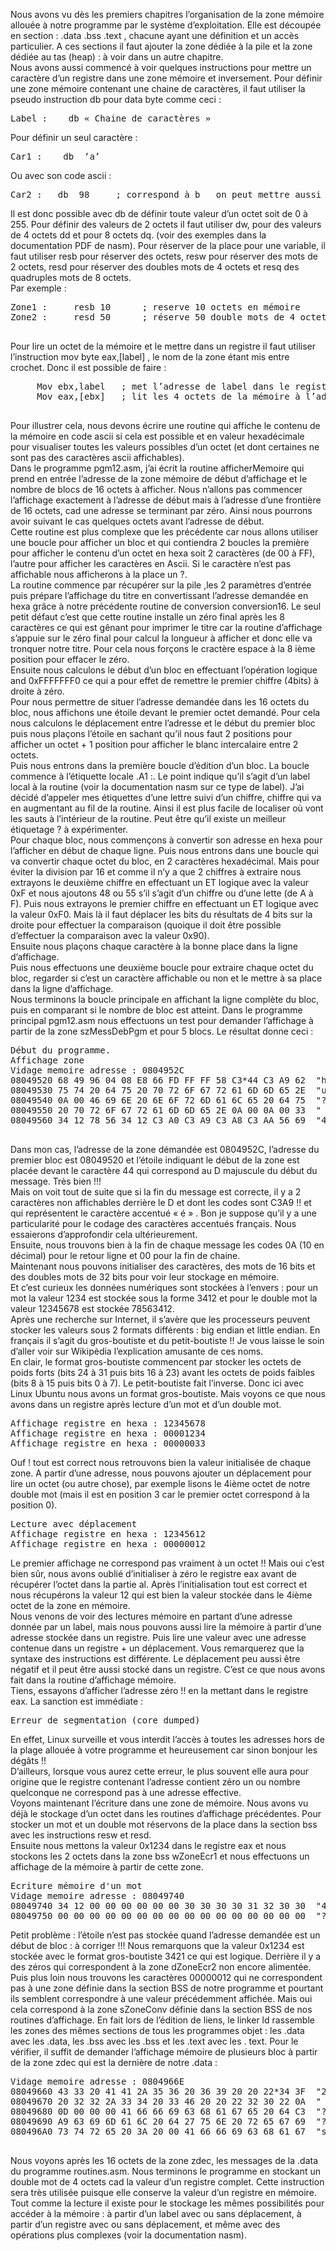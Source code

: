 Nous avons vu dès les premiers chapitres l’organisation de la zone mémoire allouée à notre programme par le système d’exploitation. Elle est découpée en section : .data .bss .text , chacune ayant une définition et un accès particulier. A ces sections il faut ajouter la zone dédiée à la pile et la zone dédiée au tas (heap) : à voir dans un autre chapitre.<br>
Nous avons aussi commencé à voir quelques instructions pour mettre un caractère d’un registre dans une zone mémoire et inversement.
Pour définir une zone mémoire contenant une chaine de caractères, il faut utiliser la pseudo instruction db pour data byte comme ceci :
<pre>
Label :    db « Chaine de caractères »
</pre>
Pour définir un seul caractère :
<pre>
Car1 :    db  ‘a’
</pre>
Ou avec son code ascii :
<pre>
Car2 :   db  98     ; correspond à b   on peut mettre aussi en hexa 0x62
</pre>
Il est donc possible avec db de définir toute valeur d’un octet soit de 0 à 255.
Pour définir des valeurs de 2 octets il faut utiliser dw, pour des valeurs de 4 octets dd et pour 8 octets dq. (voir des exemples dans la documentation PDF de nasm).
Pour réserver de la place pour une variable, il faut utiliser resb  pour réserver des octets, resw pour réserver des mots de 2 octets, resd pour réserver des doubles mots de 4 octets et resq des quadruples mots de 8 octets.<br>
Par exemple :  
<pre>
Zone1 :     resb 10      ; reserve 10 octets en mémoire
Zone2 :     resd 50      ; réserve 50 double mots de 4 octets.
 </pre>
Pour lire un octet de la mémoire et le mettre dans un registre il faut utiliser l’instruction mov byte eax,[label] , le nom de la zone étant mis entre crochet.
Donc il est possible de faire :
<pre>
     Mov ebx,label   ; met l’adresse de label dans le registre ebx
     Mov eax,[ebx]   ; lit les 4 octets de la mémoire à l’adresse contenue dans ebx et les mets dans eax.
 </pre>
Pour illustrer cela, nous devons écrire une routine qui affiche le contenu de la mémoire en code ascii si cela est possible et en valeur hexadécimale pour visualiser toutes les valeurs possibles d’un octet (et dont certaines ne sont pas des caractères ascii affichables).<br>
Dans le programme pgm12.asm, j’ai écrit la routine afficherMemoire qui prend en entrée l’adresse de la zone mémoire de début d’affichage et le nombre de blocs de 16 octets à afficher. Nous n’allons pas commencer l’affichage exactement à l’adresse de début  mais à l’adresse d’une frontière de 16 octets, cad une adresse se terminant par zéro. Ainsi nous pourrons avoir suivant le cas quelques octets avant l’adresse de début.<Br>
Cette routine est plus complexe que les précédente car nous allons utiliser une boucle pour afficher un bloc  et qui contiendra 2 boucles la première pour afficher le contenu d’un octet en hexa soit 2 caractères (de 00 à FF), l’autre pour afficher les caractères en Ascii. Si le caractère n’est pas affichable nous afficherons à la place un ?. <br>
La routine commence par récupérer sur la pile ,les 2 paramètres d’entrée puis prépare l’affichage du titre en convertissant l’adresse demandée en hexa grâce à notre précédente routine de conversion conversion16. Le seul petit défaut c’est que cette routine installe un zéro final après les 8 caractères ce qui est gênant pour imprimer le titre car la routine d’affichage s’appuie sur le zéro final pour calcul la longueur à afficher et donc elle va tronquer notre titre. Pour cela nous forçons le cractère espace à la 8 ième position pour effacer le zéro.<br>
Ensuite nous calculons le début d’un bloc en effectuant l’opération logique and 0xFFFFFFF0 ce qui a pour effet de remettre le premier chiffre  (4bits) à droite à zéro. <br>
Pour nous permettre de situer l’adresse demandée dans les 16 octets du bloc, nous affichons une étoile devant le premier octet demandé. Pour cela nous calculons le déplacement entre l’adresse et le début du premier bloc puis nous plaçons l’étoile en sachant qu’il nous faut 2 positions pour afficher un octet + 1 position pour afficher le blanc intercalaire entre 2 octets.<br>
Puis nous entrons dans la première boucle d’édition d’un bloc. La boucle commence à l’étiquette locale .A1 :. Le point indique qu’il s’agit d’un label local à la routine (voir la documentation nasm sur ce type de label). J’ai décidé d’appeler mes étiquettes d’une lettre suivi d’un chiffre, chiffre qui va en augmentant au fil de la routine. Ainsi il est plus facile de localiser où vont les sauts à l’intérieur de la routine. Peut être qu’il existe un meilleur étiquetage ?  à expérimenter.<br>
Pour chaque bloc, nous commençons à convertir son adresse en hexa pour l’afficher en début de chaque ligne. Puis nous entrons dans une boucle qui va convertir chaque octet du bloc, en 2 caractères hexadécimal. Mais pour éviter la division par 16 et comme il n’y a que 2 chiffres à extraire nous extrayons le deuxième chiffre en effectuant un ET logique avec la valeur 0xF et nous ajoutons 48 ou 55 s’il s’agit d’un chiffre ou d’une lette (de A à F). Puis nous extrayons le premier chiffre en effectuant un ET logique avec la valeur 0xF0. Mais là il faut déplacer les bits du résultats de 4 bits sur la droite pour effectuer la comparaison (quoique il doit être possible d’effectuer la comparaison avec la valeur 0x90). <br>
Ensuite nous plaçons chaque caractère à la bonne place dans la ligne d’affichage.<br>
Puis nous effectuons une deuxième boucle pour extraire chaque octet du bloc, regarder si c’est un caractère affichable ou non et le mettre à sa place dans la ligne d’affichage.<br>
Nous terminons la boucle principale en affichant la ligne complète du bloc, puis en comparant si le nombre de bloc est atteint.
Dans le programme principal pgm12.asm nous effectuons un test pour demander l’affichage à partir de la zone szMessDebPgm  et pour 5 blocs. Le résultat donne ceci :
  <Pre>
Début du programme.
Affichage zone
Vidage memoire adresse : 0804952C
08049520 68 49 96 04 08 E8 66 FD FF FF 58 C3*44 C3 A9 62  "hI????f???X?D??b"
08049530 75 74 20 64 75 20 70 72 6F 67 72 61 6D 6D 65 2E  "ut du programme."
08049540 0A 00 46 69 6E 20 6E 6F 72 6D 61 6C 65 20 64 75  "??Fin normale du"
08049550 20 70 72 6F 67 72 61 6D 6D 65 2E 0A 00 0A 00 33  " programme.????3"
08049560 34 12 78 56 34 12 C3 A0 C3 A9 C3 A8 C3 AA 56 69  "4?xV4?????????Vi"
    </pre>
Dans mon cas, l’adresse de la zone démandée est 0804952C, l’adresse du premier bloc est 08049520 et l’étoile indiquant le début de la zone est placée devant le caractère 44 qui correspond au D majuscule du début du message. Très bien !!!<br>
Mais on voit tout de suite que si la fin du message est correcte, il y a 2 caractères non affichables derrière le D et dont les codes sont C3A9 !! et qui représentent le caractère accentué « é » . Bon je suppose qu’il y a une particularité pour le codage des caractères accentués français. Nous essaierons d’approfondir cela ultérieurement.<br>
Ensuite, nous trouvons bien à la fin de chaque message les codes 0A (10 en décimal) pour le retour ligne et 00 pour la fin de chaine.<br>
Maintenant nous pouvons initialiser des caractères, des mots de 16 bits et des doubles mots de 32 bits pour voir leur stockage en mémoire.<br>
Et c’est curieux les données numériques sont stockées à l’envers : pour un mot la valeur 1234 est stockée sous la forme 3412 et pour le double mot la valeur 12345678 est stockée 78563412. <br>
Après une recherche sur Internet, il s’avère que les processeurs peuvent stocker les valeurs sous 2 formats différents : big endian et little endian. En français il s’agit du gros-boutiste et du petit-boutiste !! Je vous laisse le soin d’aller voir sur Wikipèdia l’explication amusante de ces noms. <br>
En clair, le format gros-boutiste commencent par stocker les octets de poids forts (bits 24 à 31 puis bits 16 à 23) avant les octets de poids faibles (bits 8 à 15 puis bits 0 à 7). Le petit-boutiste fait l’inverse. Donc ici avec Linux Ubuntu nous avons un format gros-boutiste.
Mais voyons ce que nous avons dans un registre après lecture d’un mot et d’un double mot. 
  <pre>
Affichage registre en hexa : 12345678
Affichage registre en hexa : 00001234
Affichage registre en hexa : 00000033
</pre>
Ouf ! tout est correct nous retrouvons bien la valeur initialisée de chaque zone.
 A partir d’une adresse, nous pouvons ajouter un déplacement pour lire un octet (ou autre chose), par exemple lisons le 4ième octet de notre double mot (mais il est en position 3 car le premier octet correspond à la position 0).
  <pre>
Lecture avec déplacement
Affichage registre en hexa : 12345612
Affichage registre en hexa : 00000012
</pre>
Le premier affichage ne correspond pas vraiment à un octet !! Mais oui c’est bien sûr, nous avons oublié d’initialiser à zéro le registre eax avant de récupérer l’octet dans la partie al. Après l’initialisation tout est correct et nous récupérons la valeur 12 qui est bien la valeur stockée dans le 4ième octet de la zone en mémoire.<br>
Nous venons de voir des lectures mémoire en partant d’une adresse donnée par un label, mais nous pouvons aussi lire la mémoire à partir d’une adresse stockée dans un registre. Puis lire une valeur avec une adresse contenue dans un registre + un déplacement. Vous remarquerez que la syntaxe des instructions est différente. Le déplacement peu aussi être négatif et il peut être aussi stocké dans un registre. C’est ce que nous avons fait dans la routine d’affichage mémoire.<br>
Tiens, essayons d’afficher l’adresse zéro !! en la mettant dans le registre eax. La sanction est immédiate : 
  <pre>
Erreur de segmentation (core dumped)
</pre>
En effet, Linux surveille et vous interdit l’accès à toutes les adresses hors de la plage allouée à votre programme et heureusement car sinon bonjour les dégâts !! <br>
D’ailleurs, lorsque vous aurez cette erreur, le plus souvent elle aura pour origine que  le registre contenant l’adresse  contient zéro un ou nombre quelconque ne correspond pas à une adresse effective.<br>
Voyons maintenant l’écriture dans une zone de mémoire. Nous avons vu déjà le stockage d’un octet dans les routines d’affichage précédentes. Pour stocker un mot et un double mot réservons de la place dans la section bss avec les instructions resw et resd.<br>
Ensuite nous mettons la valeur 0x1234 dans le registre eax et nous stockons les 2 octets dans la zone bss wZoneEcr1 et nous effectuons un affichage de la mémoire à partir de cette zone.
  <pre>
Ecriture mémoire d'un mot
Vidage memoire adresse : 08049740
08049740 34 12 00 00 00 00 00 00 30 30 30 30 31 32 30 30  "4???????00001200"
08049750 00 00 00 00 00 00 00 00 00 00 00 00 00 00 00 00  "????????????????"
</pre>
Petit problème : l’étoile n’est pas stockée quand l’adresse demandée est un début de bloc : à corriger !!!
Nous remarquons que la valeur 0x1234 est stockée avec le format gros-boutiste 3421 ce qui est logique. Derrière il y a des zéros qui correspondent à la zone dZoneEcr2 non encore alimentée. Puis plus loin nous trouvons les caractères 00000012 qui ne correspondent pas à une zone définie dans la section BSS de notre programme et pourtant ils semblent correspondre à une valeur précédemment affichée. Mais oui cela correspond à la zone sZoneConv définie dans la section BSS de nos routines d’affichage. En fait lors de l’édition de liens, le linker ld rassemble les zones des mêmes sections de tous les programmes objet : les .data avec les .data, les .bss avec les .bss et les .text avec les . text.
Pour le vérifier, il suffit de demander l’affichage mémoire de plusieurs bloc à  partir de la zone zdec qui est la dernière de notre .data :
  <Pre>
Vidage memoire adresse : 0804966E
08049660 43 33 20 41 41 2A 35 36 20 36 39 20 20 22*34 3F  "20 22*34 3F  "20"
08049670 20 32 32 2A 33 34 20 33 46 20 20 22 32 30 22 0A  " 22*34 3F  "20"?"
08049680 0D 00 00 00 41 66 66 69 63 68 61 67 65 20 64 C3  "????Affichage d?"
08049690 A9 63 69 6D 61 6C 20 64 27 75 6E 20 72 65 67 69  "?cimal d'un regi"
080496A0 73 74 72 65 20 3A 20 00 41 66 66 69 63 68 61 67  "stre : ?Affichag"
    </pre>
Nous voyons après les 16 octets de la zone zdec, les messages de la .data du programme routines.asm.
Nous terminons le programme en stockant un double mot de 4 octets cad la valeur d’un registre complet. Cette instruction sera très utilisée puisque elle conserve la valeur d’un registre en mémoire.<br>
Tout comme la lecture il existe pour le stockage les mêmes possibilités pour accéder à la mémoire : à partir d’un label avec ou sans déplacement, à partir d’un registre avec ou sans déplacement, et même avec des opérations plus complexes (voir la documentation nasm).
